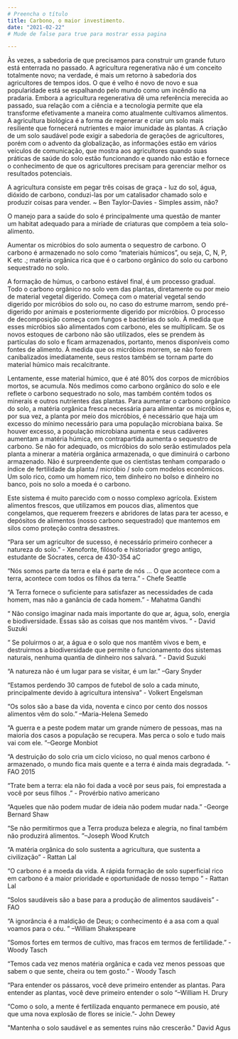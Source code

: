 ```yaml
---
# Preencha o título
title: Carbono, o maior investimento.
date: "2021-02-22"
# Mude de false para true para mostrar essa pagina

---
```

Às vezes, a sabedoria de que precisamos para construir um grande futuro está enterrada no passado. A agricultura regenerativa não é um conceito totalmente novo; na verdade, é mais um retorno à sabedoria dos agricultores de tempos idos. O que é velho é novo de novo e sua popularidade está se espalhando pelo mundo como um incêndio na pradaria.
Embora a agricultura regenerativa dê uma referência merecida ao passado, sua relação com a ciência e a tecnologia permite que ela transforme efetivamente a maneira como atualmente cultivamos alimentos. 
A agricultura biológica é a forma de regenerar e criar um solo mais resiliente que fornecerá nutrientes e maior imunidade às plantas.
A criação de um solo saudável pode exigir a sabedoria de gerações de agricultores, porém com o advento da globalização, as informações estão em vários veículos de comunicação,  que mostra aos agricultores quando suas práticas de saúde do solo estão funcionando e quando não estão e fornece o conhecimento de que os agricultores precisam para gerenciar melhor os resultados potenciais.

A agricultura consiste em pegar três coisas de graça - luz do sol, água, dióxido de carbono, conduzi-las por um catalisador chamado solo e produzir coisas para vender. ~ Ben Taylor-Davies - Simples assim, não?

O manejo para a saúde do solo é principalmente uma questão de manter um habitat adequado para a miríade de criaturas que compõem a teia solo-alimento.

Aumentar os micróbios do solo aumenta o sequestro de carbono. O carbono é armazenado no solo como “materiais húmicos”, ou seja, C, N, P, K etc .; matéria orgânica rica que é o carbono orgânico do solo ou carbono sequestrado no solo.

A formação de húmus, o carbono estável final, é um processo gradual. Todo o carbono orgânico no solo vem das plantas, diretamente ou por meio de material vegetal digerido. Começa com o material vegetal sendo digerido por micróbios do solo ou, no caso do estrume marrom, sendo pré-digerido por animais e posteriormente digerido por micróbios. O processo de decomposição começa com fungos e bactérias do solo. À medida que esses micróbios são alimentados com carbono, eles se multiplicam. Se os novos estoques de carbono não são utilizados, eles se prendem às partículas do solo e ficam armazenados, portanto, menos disponíveis como fontes de alimento. À medida que os micróbios morrem, se não forem canibalizados imediatamente, seus restos também se tornam parte do material húmico mais recalcitrante.

Lentamente, esse material húmico, que é até 80% dos corpos de micróbios mortos, se acumula. Nós medimos como carbono orgânico do solo  e ele reflete o carbono sequestrado no solo, mas também contém todos os minerais e outros nutrientes das plantas. Para aumentar o carbono orgânico do solo, a matéria orgânica fresca necessária para alimentar os micróbios e, por sua vez, a planta por meio dos micróbios, é necessário que haja um excesso do mínimo necessário para uma população microbiana baixa. Se houver excesso, a população microbiana aumenta e seus cadáveres aumentam a matéria húmica, em contrapartida aumenta o sequestro de carbono. Se não for adequado, os micróbios do solo serão estimulados pela planta a minerar a matéria orgânica armazenada, o que diminuirá o carbono armazenado. Não é surpreendente que os cientistas tenham comparado o índice de fertilidade da planta / micróbio / solo com modelos econômicos. Um solo rico, como um homem rico, tem dinheiro no bolso e dinheiro no banco, pois no solo a moeda é o carbono.

Este sistema é muito parecido com o nosso complexo agrícola. Existem alimentos frescos, que utilizamos em poucos dias, alimentos que congelamos, que requerem freezers e abridores de latas para ter acesso, e depósitos de alimentos (nosso carbono sequestrado) que mantemos em silos como proteção contra desastres.

“Para ser um agricultor de sucesso, é necessário primeiro conhecer a natureza do solo.” - Xenofonte, filósofo e historiador grego antigo, estudante de Sócrates, cerca de 430-354 aC

 “Nós somos parte da terra e ela é parte de nós ... O que acontece com a terra, acontece com todos os filhos da terra.” - Chefe Seattle 

 “A Terra fornece o suficiente para satisfazer as necessidades de cada homem, mas não a ganância de cada homem.” - Mahatma Gandhi    

 “ Não consigo imaginar nada mais importante do que ar, água, solo, energia e biodiversidade. Essas são as coisas que nos mantêm vivos. ” -  David Suzuki

 “ Se poluirmos o ar, a água e o solo que nos mantêm vivos e bem, e destruirmos a biodiversidade que permite o funcionamento dos sistemas naturais, nenhuma quantia de dinheiro nos salvará. ” -  David Suzuki

 “A natureza não é um lugar para se visitar, é um lar.”    –Gary Snyder

 “Estamos perdendo 30 campos de futebol de solo a cada minuto, principalmente devido à agricultura intensiva” - Volkert Engelsman  

“Os solos são a base da vida, noventa e cinco por cento dos nossos alimentos vêm do solo.”  –Maria-Helena Semedo

“A guerra e a peste podem matar um grande número de pessoas, mas na maioria dos casos a população se recupera. Mas perca o solo e tudo mais vai com ele. ”–George Monbiot

“A destruição do solo cria um ciclo vicioso, no qual menos carbono é armazenado, o mundo fica mais quente e a terra é ainda mais degradada. ”- FAO 2015  

 “Trate bem a terra: ela não foi dada a você por seus pais, foi emprestada a você por seus filhos .” - Provérbio nativo americano     

 “Aqueles que não podem mudar de ideia não podem mudar nada.” -George Bernard Shaw

 “Se não permitirmos que a Terra produza beleza e alegria, no final também não produzirá alimentos. ”–Joseph Wood Krutch

 “A matéria orgânica do solo sustenta a agricultura, que sustenta a civilização” - Rattan Lal

 “O carbono é a moeda da vida. A rápida formação de solo superficial rico em carbono é a maior prioridade e oportunidade de nosso tempo ” - Rattan Lal

 “Solos saudáveis ​​são a base para a produção de alimentos saudáveis” - FAO

 “A ignorância é a maldição de Deus; o conhecimento é a asa com a qual voamos para o céu. ” –William Shakespeare

 “Somos fortes em termos de cultivo, mas fracos em termos de fertilidade.” - Woody Tasch

 “Temos cada vez menos matéria orgânica e cada vez menos pessoas que sabem o que sente, cheira ou tem gosto.” - Woody Tasch

 “Para entender os pássaros, você deve primeiro entender as plantas. Para entender as plantas, você deve primeiro entender o solo “–William H. Drury

 “Como o solo, a mente é fertilizada enquanto permanece em pousio, até que uma nova explosão de flores se inicie.”- John Dewey

"Mantenha o solo saudável e as sementes ruins não crescerão." 
David Agus



